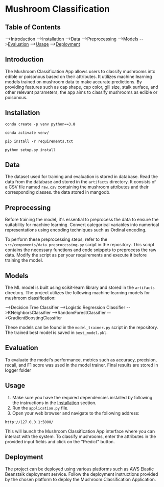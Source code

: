 # Mushroom Classification

## Table of Contents

-->[Introduction](#introduction)
-->[Installation](#installation)
-->[Data](#data)
-->[Preprocessing](#preprocessing)
-->[Models](#models)
-->[Evaluation](#evaluation)
-->[Usage](#usage)
-->[Deployment](#deployment)

## Introduction

The Mushroom Classification App allows users to classify mushrooms into 
edible or poisonous based on their attributes. It utilizes machine learning
models trained on mushroom data to make accurate predictions. By providing
features such as cap shape, cap color, gill size, stalk surface, and other
relevant parameters, the app aims to classify mushrooms as edible or poisonous.

## Installation
```
conda create -p venv python==3.8
```
```
conda activate venv/
```
```
pip install -r requirements.txt
```
```
python setup.py install
```

## Data

The dataset used for training and evaluation is stored in database. 
Read the data from the database and stored in the `artifacts` 
directory. It consists of a CSV file named `raw.csv` containing 
the mushroom attributes and their corresponding classes. the data stored in 
mangodb.

## Preprocessing

Before training the model, it's essential to preprocess the data to ensure 
the suitability for machine learning. Convert categorical variables into 
numerical representations using encoding techniques such as Ordinal encoding.

To perform these preprocessing steps, refer to the `src/components/data_preprocessing.py` script in the repository. This script contains the necessary functions and code snippets to preprocess the raw data. Modify the script as per your requirements and execute it before training the model.

## Models

The ML model is built using scikit-learn library and stored in the `artifacts` directory. The project utilizes the following machine learning models for mushroom classification:

-->Decision Tree Classifier
-->Logistic Regression Classifier
-->KNeighborsClassifier
-->RandomForestClassifier
-->GradientBoostingClassifier

These models can be found in the `model_trainer.py` script in the repository. The trained best model is saved in `best_model.pkl`.

## Evaluation

To evaluate the model's performance, metrics such as accuracy, precision, 
recall, and F1 score was used in the model trainer. Final results are stored in logger folder

## Usage

1. Make sure you have the required dependencies installed by following the instructions in the [Installation](#installation) section.
2. Run the `application.py` file.
3. Open your web browser and navigate to the following address:
```commandline
http://127.0.0.1:5000/
```
This will launch the Mushroom Classification App interface where you can interact with the system.
To classify mushrooms, enter the attributes in the provided input fields and click on the "Predict" button.

## Deployment

The project can be deployed using various platforms such as AWS Elastic Beanstalk deployment service. Follow the deployment instructions provided by the chosen platform to deploy the Mushroom Classification Application.
